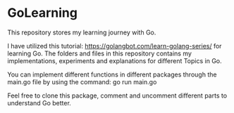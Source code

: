 # GoLearning

This repository stores my learning journey with Go.

I have utilized this tutorial: https://golangbot.com/learn-golang-series/ for learning Go. 
The folders and files in this repository contains my implementations, experiments and explanations for different Topics in Go. 


You can implement different functions in different packages through the main.go file by using the command: 
go run main.go


Feel free to clone this package, comment and uncomment different parts to understand Go better.
